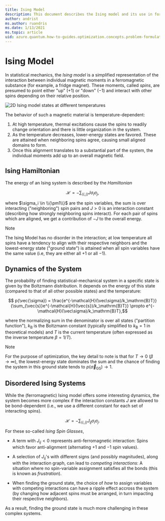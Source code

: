 ```yaml
---
title: Ising Model
description: This document describes the Ising model and its use in formulating optimization problems.
author: andrist
ms.author: ruandris
ms.date: 1/13/2021
ms.topic: article
uid: azure.quantum.how-to-guides.optimization.concepts.problem-formulation.ising-model
---
```


# Ising Model

In statistical mechanics, the *Ising model* is a simplified representation of
the interaction between individual magnetic moments in a ferromagnetic
substance (for example, a fridge magnet). These moments, called *spins*, are presumed to
point either "up" ($+1$) or "down" ($-1$) and interact with other spins
depending on their relative position.

![2D Ising model states at different temperatures](../../../../media/optimization-ising-model.png)

The behavior of such a magnetic material is temperature-dependent:

1. At high temperature, thermal excitations cause the spins to readily
   change orientation and there is little organization in the system.
2. As the temperature decreases, lower-energy states are favored. These
   are attained when neighboring spins agree, causing small aligned domains to
   form.
3. Once this alignment translates to a substantial part of the system, the
   individual moments add up to an overall magnetic field.

## Ising Hamiltonian

The energy of an Ising system is described by the *Hamiltonian*

$$ \mathcal{H} = -\sum_{\langle i,j\rangle} J \sigma_i\sigma_j, $$

where $\sigma_i \in \\{\pm1\\}$ are the spin variables, the sum is over
interacting ("neighboring") spin pairs and $J>0$ is an interaction constant
(describing how strongly neighboring spins interact). For each pair of spins
which are aligned, we get a contribution of $-J$ to the overall energy.

> [!NOTE]
> The Ising Model has no disorder in the interaction; at low temperature
> all spins have a tendency to align with their respective neighbors and
> the lowest-energy state ("ground state") is attained when all spin
> variables have the same value (i.e, they are either all $+1$ or all $-1$).

## Dynamics of the System

The probability of finding statistical-mechanical system in a specific state is
given by the Boltzmann distribution. It depends on the energy of this state
(compared to that of all other possible states) and the temperature:

$$ p(\vec{\sigma}) = \frac{e^{-\mathcal{H}(\vec\sigma)/k_\mathrm{B}T}}{\sum_{\vec{s}}e^{-\mathcal{H}(\vec{s})/k_\mathrm{B}T}} \propto e^{-\mathcal{H}(\vec\sigma)/k_\mathrm{B}T},$$

where the normalizing sum in the denominator is over all states ("partition
function"), $k_\mathrm{B}$ is the Boltzmann constant (typically simplified to
$k_\mathrm{B}=1$ in theoretical models) and $T$ is the current temperature (often
expressed as the inverse temperature $\beta = 1/T$).

> [!NOTE]
> For the purpose of optimization, the key detail to note is that for $T\to 0$
> ($\beta\to\infty$), the lowest-energy state dominates the sum and the chance
> of finding the system in this ground state tends to
> $p(\vec\sigma_{\mathrm{GS}})\to 1$.

## Disordered Ising Systems

While the (ferromagnetic) Ising model offers some interesting dynamics,
the system becomes more complex if the interaction constants $J$ are
allowed to be bond-dependent (i.e., we use a different constant for
each set of interacting spins).

$$ \mathcal{H} = -\sum_{\langle i,j\rangle} J_{ij} \sigma_i\sigma_j. $$

For these so-called *Ising Spin Glasses*,

* A term with $J_{ij}<0$ represents anti-ferromagnetic interaction: 
  Spins which favor anti-alignment (alternating $+1$ and $-1$ spin values).

* A selection of $J_{ij}$'s with different signs (and possibly magnitudes),
  along with the interaction graph, can lead to *competing interactions*:
  A situation where no spin-variable assignment satisfies all the bonds
  (this is known as *frustration*).

* When finding the ground state, the choice of *how* to assign variables
  with competing interactions can have a ripple effect accross the system
  (by changing how adjacent spins must be arranged, in turn impacting
  their respective neighbors).

As a result, finding the ground state is much more challenging in these
complex systems.
